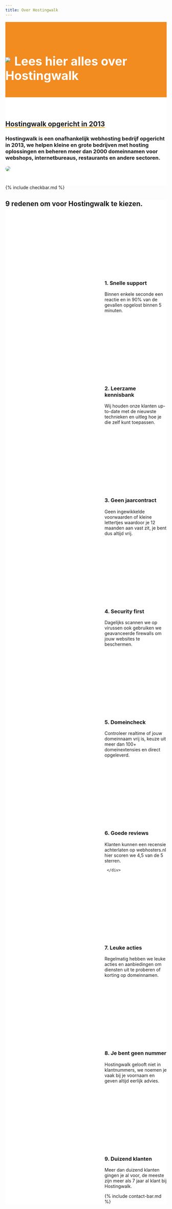 ```yaml
---
title: Over Hostingwalk
---
```



<div class="jumbotron text-center" style="/* background-color: white !important; */padding: 1.5rem 0rem;margin-bottom: -1.5rem;background-color: #f28b20;border-radius: 0rem;">
<div class="container"> 
    <div class="container-fluid text-center" style="padding: 1.2rem 0rem;color: white;">
<h1 style="display: inline-block;padding-top: .3125rem;margin-right: 1rem;font-size: 2.35rem;">
<img src="https://i.imgur.com/BzyiJXJ.png" style="
    max-width: 55px;
    margin-right: 12px;
    margin-bottom: 10px;
">Lees hier alles over Hostingwalk
</h1>
</div>
</div>
</div>


<div class="jumbotron text-center" style="background-color: white !important;padding: 1.5rem 0rem;margin-bottom: -1rem;">
<div class="container">
<br>
<div style="margin-bottom: 20px;" class="row">
  <div> </div>
    <div style="margin-top: 30px;" class="col-sm-7">
<h2 style="text-decoration: underline orange;">Hostingwalk opgericht in 2013</h2>
<h3>Hostingwalk is een onafhankelijk webhosting bedrijf opgericht in 2013, 
we helpen kleine en grote bedrijven met hosting oplossingen en beheren meer dan 2000 domeinnamen voor webshops, internetbureaus, restaurants en andere sectoren.
</h3>
  </div>
  <div class="col-sm-5">
<img class="img-fluid" style="max-width: 450px;border-radius: 25px;" src="https://i.imgur.com/uC4f2PK.png">
  </div>
</div>
</div>
</div>


{% include checkbar.md %}


<div class="jumbotron" style="background-color: white;">
<div class="container text-center"> 

<h2 style="/* margin-bottom: 20px; */"> <i class="fal fa-thumbs-up" style=""></i> 9 redenen om voor Hostingwalk te kiezen.

</h2>

<div class="row">

<div class="col-lg-4 col-md-4 col-sm-4 col-xs-12"> 
<div class="partnerbox-part text-center" style="margin-left: 10px;">
<div class="same-image" style="background-image: url('https://old.hostingwalk.com/user/pages/waarom/undraw_instant_support_elxh.png" ');"=""></div>

<h3 style="margin-top: 225px;margin-left: 5px;">1. Snelle support</h3>  
 <div style="margin-left: 10px;margin-top: 10px;">Binnen enkele seconde een reactie en in 90% van de gevallen opgelost binnen 5 minuten.</div>
</div>  </div>

<div class="col-lg-4 col-md-4 col-sm-4 col-xs-12"> 
<div class="partnerbox-part text-center" style="margin-left: 10px;">
<style>
.same-image {
    float:  left;
    width:  300px;
    height: 210px;
    background-size: cover;
}
</style>

<div class="same-image" style="background-image:url('https://old.hostingwalk.com/user/pages/waarom/undraw_book_lover_mkck.png');">
                                                                                                                              </div>

<h3 style="margin-top: 225px;margin-left: 5px;"> 2. Leerzame kennisbank</h3>  
 <div style="margin-left: 10px;margin-top: 10px;">Wij houden onze klanten up-to-date met de nieuwste technieken en uitleg hoe je die zelf kunt toepassen.</div>
</div>  </div><div class="col-lg-4 col-md-4 col-sm-4 col-xs-12"> 
<div class="partnerbox-part text-center" style="margin-left: 10px;">
<div class="same-image" style="background-image: url('https://old.hostingwalk.com/user/pages/waarom/undraw_accept_terms_4in8.png');"></div>

<h3 style="margin-top: 225px;margin-left: 5px;"> 3. Geen jaarcontract</h3>  
 <div style="margin-left: 10px;margin-top: 10px;">Geen ingewikkelde voorwaarden of kleine lettertjes waardoor je 12 maanden aan vast zit, je bent dus altijd vrij.</div>
</div>  </div>

</div>

<div class="row">

<div class="col-lg-4 col-md-4 col-sm-4 col-xs-12"> 
<div class="partnerbox-part text-center" style="margin-left: 10px;">
<div class="same-image" style="background-image: url('https://www.hostingwalk.com/user/pages/waarom/undraw_security_o890%20(1).png" ');"=""></div>

<h3 style="margin-top: 225px;margin-left: 5px;">4. Security first</h3>  
 <div style="margin-left: 10px;margin-top: 10px;">Dagelijks scannen we op virussen ook gebruiken we geavanceerde firewalls om jouw websites te beschermen.</div>
</div>  </div>

<div class="col-lg-4 col-md-4 col-sm-4 col-xs-12"> 
<div class="partnerbox-part text-center" style="margin-left: 10px;">
<style>
.same-image {
    float:  left;
    width:  300px;
    height: 210px;
    background-size: cover;
}
</style>

<div class="same-image" style="background-image: url('https://www.hostingwalk.com/user/pages/waarom/undraw_Search_1px8.png');"></div>

<h3 style="margin-top: 225px;margin-left: 5px;">5. Domeincheck</h3>  
 <div style="margin-left: 10px;margin-top: 10px;">Controleer realtime of jouw domeinnaam vrij is, keuze uit meer dan 100+ domeinextensies en direct opgeleverd. </div>
</div>  </div><div class="col-lg-4 col-md-4 col-sm-4 col-xs-12"> 
<div class="partnerbox-part text-center" style="margin-left: 10px;">
<div class="same-image" style="background-image: url('https://www.hostingwalk.com/user/pages/waarom/undraw_accept_terms_4in8.png');"></div>

<h3 style="margin-top: 225px;margin-left: 5px;"> 6. Goede reviews</h3>  
 <div style="margin-left: 10px;margin-top: 10px;">Klanten kunnen een recensie achterlaten op webhosters.nl hier scoren we 4,5 van de 5 sterren.</div>
</div>  </div>

     </div>

<div class="row">

<div class="col-lg-4 col-md-4 col-sm-4 col-xs-12"> 
<div class="partnerbox-part text-center" style="margin-left: 10px;">
<div class="same-image" style="background-image: url('https://www.hostingwalk.com/user/pages/waarom/undraw_gift1_sgf8.png" ');"=""></div>

<h3 style="margin-top: 225px;margin-left: 5px;">7. Leuke acties</h3>  
 <div style="margin-left: 10px;margin-top: 10px;">Regelmatig hebben we leuke acties en aanbiedingen om diensten uit te proberen of korting op domeinnamen.</div>
</div>  </div>

<div class="col-lg-4 col-md-4 col-sm-4 col-xs-12"> 
<div class="partnerbox-part text-center" style="margin-left: 10px;">
<style>
.same-image {
    float:  left;
    width:  300px;
    height: 210px;
    background-size: cover;
}
</style>

<div class="same-image" style="background-image: url('https://www.hostingwalk.com/user/pages/waarom/undraw_Queue_j6ij.png');"></div>

<h3 style="margin-top: 225px;margin-left: 5px;">8. Je bent geen nummer</h3>  
 <div style="margin-left: 10px;margin-top: 10px;">Hostingwalk gelooft niet in klantnummers, we noemen je vaak bij je voornaam en geven altijd eerlijk advies.</div>
</div>  </div><div class="col-lg-4 col-md-4 col-sm-4 col-xs-12"> 
<div class="partnerbox-part text-center" style="margin-left: 10px;">
<div class="same-image" style="background-image: url('https://www.hostingwalk.com/user/pages/waarom/undraw_experts3_3njd.png');"></div>

<h3 style="margin-top: 225px;margin-left: 5px;"> 9. Duizend klanten</h3>  
 <div style="margin-left: 10px;margin-top: 10px;">Meer dan duizend klanten gingen je al voor, de meeste zijn meer als 7 jaar al klant bij Hostingwalk.</div>
</div>  </div>

 </div>

</div>
</div>


{% include contact-bar.md %}



<style>
.same-image {
    float: left;
    width: 300px;
    height: 210px;
    background-size: cover;
}
</style>

<link href="https://old.hostingwalk.com/user/themes/quark/css/domeinnamen.css" rel="stylesheet">


